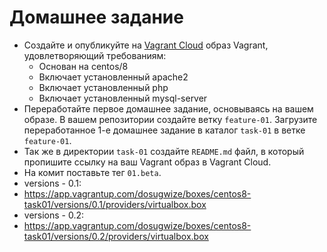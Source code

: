 # Домашнее задание
- Создайте и опубликуйте на [Vagrant Cloud](https://vagrantcloud.com/) образ Vagrant, удовлетворяющий требованиям:
  - Основан на centos/8
  - Включает установленный apache2
  - Включает установленный php
  - Включает установленный mysql-server
- Переработайте первое домашнее задание, основываясь на вашем образе. В вашем репозитории создайте ветку `feature-01`. Загрузите переработанное 1-е домашнее задание в каталог `task-01` в ветке `feature-01`.
- Так же в директории `task-01` создайте `README.md` файл, в который пропишите ссылку на ваш Vagrant образ в Vagrant Cloud.
- На комит поставьте тег `01.beta`.
- versions - 0.1:
- https://app.vagrantup.com/dosugwize/boxes/centos8-task01/versions/0.1/providers/virtualbox.box
- versions - 0.2:
- https://app.vagrantup.com/dosugwize/boxes/centos8-task01/versions/0.2/providers/virtualbox.box